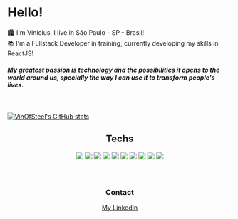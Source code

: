 <div> 
  <h1> Hello! </h1>
</div>

🏙 I'm Vinicius, I live in São Paulo - SP - Brasil!   
📚 I'm a Fullstack Developer in training, currently developing my skills in ReactJS!

<h5> 
  My greatest passion is technology and the possibilities it opens to the world around us, specially the way I can use it to transform people's lives.
</h5>
&nbsp;

[![VinOfSteel's GitHub stats](https://github-readme-stats.vercel.app/api?username=VinofSteel&count_private=true&show_icons=true&theme=codeSTACKr)](https://github.com/anuraghazra/github-readme-stats)

<h2 style="text-align:center">Techs</h2>  

<div style="text-align:center;margin-bottom:40px;padding-bottom:20px;border-bottom: 1px solid #FFF8">
  <img src="https://img.shields.io/badge/Git-F05032?style=for-the-badge&logo=git&logoColor=101010"/> 
  <img src="https://img.shields.io/badge/HTML5-E34F26?style=for-the-badge&logo=html5&logoColor=101010"/>
  <img src="https://img.shields.io/badge/CSS3-1572B6?style=for-the-badge&logo=css3&logoColor=101010"/>
  <img src="https://img.shields.io/badge/JavaScript-F0DB4F?style=for-the-badge&logo=javascript&logoColor=101010"/>
  <img src="https://img.shields.io/badge/Axios-5A29E4?style=for-the-badge&logo=axios&logoColor=101010"/>
  <img src="https://img.shields.io/badge/ReactJS-61DAFB?style=for-the-badge&logo=react&logoColor=101010"/>
  <img src="https://img.shields.io/badge/React%20Router-CA4245?style=for-the-badge&logo=react-router&logoColor=101010"/>
  <img src="https://img.shields.io/badge/React%20Hook%20Form-EC5990?style=for-the-badge&logo=react-hook-form&logoColor=101010"/>
  <img src="https://img.shields.io/badge/Styled%20Components-DB7093?style=for-the-badge&logo=styled-components&logoColor=101010"/>
  <img src="https://img.shields.io/badge/Chakra%20UI-319795?style=for-the-badge&logo=chakra-ui&logoColor=101010"/>
</div>

<h3 style="text-align:center">Contact</h3>  

<div style="text-align:center">
  <a href="https://www.linkedin.com/in/vinicius-nascimento-82884023b/" target="_blank">
    My Linkedin
  </a>
</div
